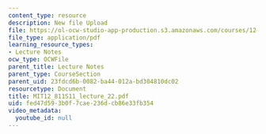 ```yaml
---
content_type: resource
description: New file Upload
file: https://ol-ocw-studio-app-production.s3.amazonaws.com/courses/12-811-tropical-meteorology-spring-2011/fed47d593b0f7cae236dcb86e33fb354_MIT12_811S11_lecture_22.pdf
file_type: application/pdf
learning_resource_types:
- Lecture Notes
ocw_type: OCWFile
parent_title: Lecture Notes
parent_type: CourseSection
parent_uid: 23fdcd6b-0082-ba44-012a-bd304810dc02
resourcetype: Document
title: MIT12_811S11_lecture_22.pdf
uid: fed47d59-3b0f-7cae-236d-cb86e33fb354
video_metadata:
  youtube_id: null
---
```

